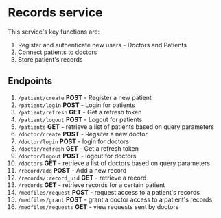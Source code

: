 # Records service

This service's key functions are:

1.  Register and authenticate new users - Doctors and Patients
2.  Connect patients to doctors
3.  Store patient's records

## Endpoints

1. `/patient/create` **POST** - Register a new patient
2. `/patient/login` **POST** - Login for patients
3. `/patient/refresh` **GET** - Get a refresh token
4. `/patient/logout` **POST** - Logout for patients
5. `/patients` **GET** - retrieve a list of patients based on query parameters
6. `/doctor/create` **POST** - Regsiter a new doctor
7. `/doctor/login` **POST** - login for doctors
8. `/doctor/refresh` **GET** - Get a refresh token
9. `/doctor/logout` **POST** - logout for doctors
10. `/doctors` **GET** - retrieve a list of doctors based on query parameters
11. `/record/add` **POST** - Add a new record
12. `/records/:record_uid` **GET** - retrieve a record
13. `/records` **GET** - retrieve records for a certain patient
14. `/medfiles/request` **POST** - request access to a patient's records
15. `/medfiles/grant` **POST** - grant a doctor access to a patient's records
16. `/medfiles/requests` **GET** - view requests sent by doctors
